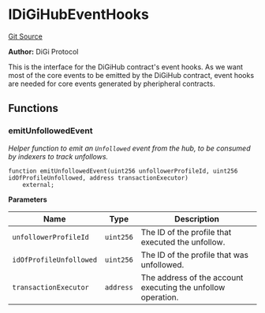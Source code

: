 # IDiGiHubEventHooks
[Git Source](https://github.com/digiv3rse/protocol-contracts/blob/78826068117a4eb9f5d01837d2d88deb72b92ea0/contracts/interfaces/IDiGiHubEventHooks.sol)

**Author:**
DiGi Protocol

This is the interface for the DiGiHub contract's event hooks. As we want most of the core events to be
emitted by the DiGiHub contract, event hooks are needed for core events generated by pheripheral contracts.


## Functions
### emitUnfollowedEvent

*Helper function to emit an `Unfollowed` event from the hub, to be consumed by indexers to track unfollows.*


```solidity
function emitUnfollowedEvent(uint256 unfollowerProfileId, uint256 idOfProfileUnfollowed, address transactionExecutor)
    external;
```
**Parameters**

|Name|Type|Description|
|----|----|-----------|
|`unfollowerProfileId`|`uint256`|The ID of the profile that executed the unfollow.|
|`idOfProfileUnfollowed`|`uint256`|The ID of the profile that was unfollowed.|
|`transactionExecutor`|`address`|The address of the account executing the unfollow operation.|



